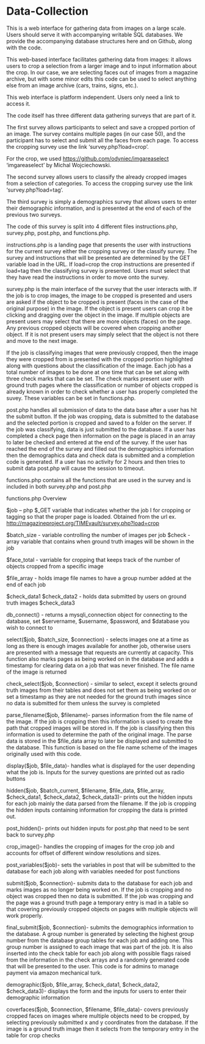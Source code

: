 # Data-Collection

This is a web interface for gathering data from images on a large scale. Users should serve it with accompanying writable SQL databases. We provide the accompanying database structures here and on Github, along with the code. 

This web-based interface facilitates gathering data from images: it allows users to crop a selection from a larger image and to input information about the crop.  In our case, we are selecting faces out of images from a magazine archive, but with some minor edits this code can be used to select anything else from an image archive (cars, trains, signs, etc.).  

This web interface is platform independent.  Users only need a link to access it. 

The code itself has three different data gathering surveys that are part of it.

The first survey allows participants to select and save a cropped portion of an image.  The survey contains multiple pages (in our case 50), and the participant has to select and submit all the faces from each page.  To access the cropping survey use the link ‘survey.php?load=crop’.

For the crop, we used https://github.com/odyniec/imgareaselect ‘imgareaselect’ by Michal Wojciechowski. 

The second survey allows users to classify the already cropped images from a selection
of categories. To access the cropping survey use the link ‘survey.php?load=tag’.


The third survey is simply a demographics survey that allows users to enter their demographic information, and is presented at the end of each of the previous two surveys.  

The code of this survey is split into 4 different files instructions.php, survey.php, post.php, and functions.php. 

instructions.php is a landing page that presents the user with instructions for 
the current survey either the cropping survey or the classify survey. The survey and instructions that will be presented are determined by the GET variable load in the URL. If load=crop the crop instructions are presented if load=tag then the classifying survey is presented. Users must select that they have read the instructions in order to move onto the survey. 

survey.php is the main interface of the survey that the user interacts with. If the job is to crop images, the image to be cropped is presented and users are asked if the object to be cropped is present (faces in the case of the original purpose) in the image. If the object is present users can crop it be clicking and dragging over the object in the image. If multiple objects are present users may select that there are more objects (faces) on the page. Any previous cropped objects will be covered when cropping another object. If it is not present users may simply select that the object is not there and move to the next image. 

If the job is classifying images that were previously cropped, then the image they were cropped from is presented with the cropped portion highlighted along with questions about the
classification of the image. Each job has a total number of images to be done at one time that can be set along with three check marks that can be set. The check marks present user with ground truth pages where the classification or number of objects cropped is already known in order to check whether a user has properly completed the suvey. These variables can be set in functions.php.

post.php handles all submission of data to the data base after a user has hit the submit button. If the job was cropping, data is submitted to the database and the selected portion is cropped and saved to a folder on the server. If the job was classifying, data is just submitted to the database. If a user has completed a check page then information on the page is placed in an array to later be checked and entered at the end of the survey. If the user has reached the end of the survey and filled out the demographics information then the demographics data and check data is submitted and a completion code is generated. If a user has no activity for 2 hours and then tries to submit data post.php will cause the session to timeout.

functions.php contains all the functions that are used in the survey and is included in both survey.php and post.php

functions.php Overview

$job – php $_GET variable that indicates whether the job I for cropping or tagging so that the proper page is loaded. Obtained from the url ex. http://magazineproject.org/TIMEvault/survey.php?load=crop

$batch_size - variable controlling the number of images per job
$check - array variable that contains when ground truth images will be shown in the job

$face_total - varriable for cropping that keeps track of the number of objects cropped from a specific image

$file_array - holds image file names to have a group number added at the end of each job

$check_data1
$check_data2 - holds data submitted by users on ground truth images 
$check_data3

db_connect() - returns a mysqli_connection object for connecting to the database, set $servername, $username, $password, and $database you wish to connect to

select($job, $batch_size, $connection) - selects images one at a time as long as there is enough images available for another job, otherwise users are presented
with a message that requests are currently at capacity. This function also marks pages as being worked on in the database and adds a timestamp for clearing data 
on a job that was never finished. The file name of the image is returned

check_select($job, $connection) - similar to select, except it selects ground truth images from their tables and does not set them as being worked on
or set a timestamp as they are not needed for the ground truth images since no data is submitted for them unless the survey is completed

parse_filename($job, $filename)- parses information from the file name of the image. If the job is cropping then this information is used to create the path that cropped
images will be stored in. If the job is classifying then this information is used to determine the path of the original image. The parse data is stored in the $file_data array to later be
displayed and submitted to the database. This function is based on the file name scheme of the images originally used with this code. 

display($job, $file_data)-  handles what is displayed for the user depending what the job is. Inputs for the survey questions are printed out as radio buttons

hidden($job, $batch_current, $filename, $file_data, $file_array, $check_data1, $check_data2, $check_data3)-  prints out the hidden inputs for each job mainly the data parsed from the filename. If the job is cropping the hidden inputs containing information for cropping the data is printed out.

post_hidden()- prints out hidden inputs for post.php that need to be sent back to survey.php

crop_image()- handles the cropping of images for the crop job and accounts for offset of different window resolutions and sizes.

post_variables($job)- sets the variables in post that will be submitted to the database for each job along with variables needed for post functions

submit($job, $connection)- submits data to the database for each job and marks images as no longer being worked on. If the job is cropping and no object was cropped then no data is submitted. If the job was cropping and the page was a ground truth page a temporary entry is mad in a table so that covering previously cropped objects on pages with multiple objects will work properly.

final_submit($job, $connection)- submits the demographics information to the database. A group number is generated by selecting the highest group number from the database group tables for each job and adding one.
This group number is assigned to each image that was part of the job. It is also inserted into the check table for each job along with possible flags raised from the information in the check arrays and a randomly generated code that will be presented to the user. This code is for admins to manage payment via amazon mechanical turk.

demographic($job, $file_array, $check_data1, $check_data2, $check_data3)- displays the form and the inputs for users to enter their demographic information

coverfaces($job, $connection, $filename, $file_data)- covers previously cropped faces on images where multiple objects need to be cropped, by selecting previously submitted x and y coordinates from the database. If the image is a ground truth image then it selects from the temporary entry in the table for crop checks


